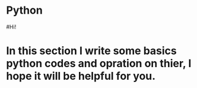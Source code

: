 # Python
#Hi!
# In this section I write some basics python codes and opration on thier, I hope it will be helpful for you.
